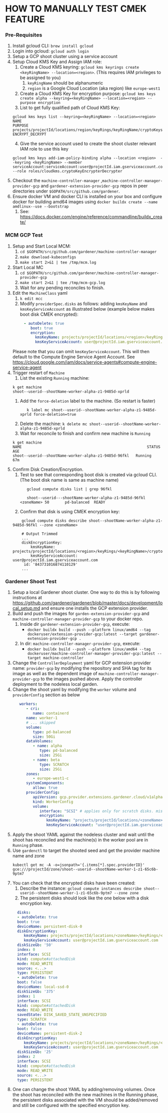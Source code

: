 # HOW TO MANUALLY TEST CMEK FEATURE 

### Pre-Requisites

1. Install gcloud CLI: `brew install gcloud`
1. Login into gcloud: `gcloud auth login`
1. Setup a GCP shoot cluster using a service account
1. Setup Cloud KMS Key and Assign IAM role:
    1. Create a Cloud KMS keyring: `gcloud kms keyrings create <keyRingName> --location=<region>`. (This requires IAM privileges to be assigned to you)
       1. `keyRingName` should be alphanumeric
       2. `region` is a Google Cloud Location (aka region) like `europe-west1`
    2. Create a Cloud KMS Key for encryption purpose: `gcloud kms keys create alpha --keyring=<keyRingName> --location=<region> --purpose encryption`
    3. List to get fully qualified path of Cloud KMS Key: 
    ```
    gcloud kms keys list --keyring=<keyRingName> --location=<region>
    NAME                                                                                                                                                       PURPOSE
    projects/projectId/locations/region/keyRings/keyRingName/cryptoKeys/alpha    ENCRYPT_DECRYPT
    ```
    4. Give the service account used to create the shoot cluster relevant IAM role to use this key
    ```
    gcloud kms keys add-iam-policy-binding alpha --location <region>  --keyring <keyRingName> --member serviceAccount:serviceAccount:user@projectId.iam.gserviceaccount.com  --role roles/cloudkms.cryptoKeyEncrypterDecrypter
    ```
1. Checkout the `machine-controller-manager` ,`machine-controller-manager-provider-gcp` and `gardener-extension-provider-gcp` repos in peer directories under `$GOPATH/src/github.com/gardener`.
1. Ensure docker VM and docker CLI is installed on your box and configure docker for building amd64 images using `docker buildx create --name amdlinux--use --bootstrap`
   1. See: https://docs.docker.com/engine/reference/commandline/buildx_create/

### MCM GCP Test

1. Setup and Start Local MCM: 
     1. `cd $GOPATH/src/github.com/gardener/machine-controller-manager`
     2. `make download-kubeconfigs`
     4. `make start 2>&1 | tee /tmp/mcm.log`
1. Start Local MC 
     1. `cd $GOPATH/src/github.com/gardener/machine-controller-manager-provider-gcp`
     2. `make start 2>&1 | tee /tmp/mcm-gcp.log`
     3. Wait for any pending reconciles to finish.
1. Edit the `MachineClass` yaml
     1. `k edit mcc`
     2.   Modify `providerSpec.disks` as follows: adding `kmsKeyName` and `kmsKeyServiceAccount` as illustrated below (example below makes boot disk CMEK encrypted):
     ```yaml
          - autoDelete: true
             boot: true
             encryption:
               kmsKeyName: projects/projectId/locations/<region>/keyRings/<keyRingName>/cryptoKeys/alpha
               kmsKeyServiceAccount: user@projectId.iam.gserviceaccount.com
      ```
      Please note that you can omit `kmsKeyServiceAccount`. This will then default to the Compute Engine Service Agent Account. See https://cloud.google.com/iam/docs/service-agents#compute-engine-service-agent
1.  Trigger restart of `Machine`
      1. List the existing `Running` machine:
       ```
      k get machine
      shoot--userid--shootName-worker-alpha-z1-9485d-xprld
       ```
    1. Add the `force-deletion` label to the machine. (So restart is faster)
        ```
           k label mc shoot--userid--shootName-worker-alpha-z1-9485d-xprld force-deletion=true
        ```
     1. Delete the machine: `k delete mc shoot--userid--shootName-worker-alpha-z1-9485d-xprld`
     1. Wait for reconcile to finish and confirm new machine is `Running`
       ```
       k get machine                                    
       NAME                                                        STATUS    AGE   
       shoot--userid--shootName-worker-alpha-z1-9485d-96fkl   Running   67m   
       ```
 1. Confirm Disk Creation/Encryption.
       1. Test to see that corresponding boot disk is created via gcloud CLI. (The boot disk name is same as machine name)
          ```
             gcloud compute disks list | grep 96fkl

             shoot--userid---shootName-worker-alpha-z1-9485d-96fkl  <zoneName> 50       pd-balanced  READY
           ```
       1. Confirm that disk is using CMEK encryption key:
       ```
           gcloud compute disks describe shoot--shootName-worker-alpha-z1-9485d-96fkl --zone <zoneName> 
           
           # Output Trimmed
           ...
           diskEncryptionKey:
               kmsKeyName: projects/projectId/locations/<region>/keyRings/<keyRingName>/cryptoKeys/alpha/cryptoKeyVersions/<revision>
               kmsKeyServiceAccount: user@projectId.iam.gserviceaccount.com
            id: '843731016874110129'
           ...
       ```

### Gardener Shoot Test

1. Setup a local Gardener shoot cluster. One way to do this is by following instructions at https://github.com/gardener/gardener/blob/master/docs/development/local_setup.md and ensure one installs the GCP extension provider. 
1. Build and push the images for `garden-extension-provider-gcp` and `machine-controller-manager-provider-gcp` to your docker repo. 
   1. Inside dir `gardener-extension-provider-gcp`, execute: 
      - `docker buildx build --push --platform linux/amd64 --tag dockeruser/extension-provider-gcp:latest --target gardener-extension-provider-gcp .`
   1. In dir: `machine-controller-manager-provider-gcp`, execute:    
       - `docker buildx build --push --platform linux/amd64 --tag dockeruser/machine-controller-manager-provider-gcp:latest --target machine-controller` 
1. Change the `ControllerDeployment` yaml for GCP extension provider name: `provider-gcp` by modifying the repository and SHA tag for its image as well as the dependent image of `machine-controller-manager-provider-gcp` to the images pushed above. Apply the controller deployment to the nodeless local garden.
1. Change the shoot yaml by modifying the `worker` volume and `providerConfig` section as below
      ```yaml
         workers:
            - cri:
               name: containerd
            name: worker-1
            # ... skipped
            volume:
               type: pd-balanced
               size: 50Gi
            dataVolumes:
               - name: alpha
                  type: pd-balanced
                  size: 25Gi
               - name: beta
                  type: SCRATCH
                  size: 25Gi
            zones:
               - europe-west1-c
            systemComponents:
               allow: true
            providerConfig:
               apiVersion: gcp.provider.extensions.gardener.cloud/v1alpha1
               kind: WorkerConfig
               volume:
                  interface: "SCSI" # applies only for scratch disks. misleading field name
                  encryption:
                     kmsKeyName: "projects/projectId/locations/<zoneName>/keyRings/<keyRingName>/cryptoKeys/alpha"
                     kmsKeyServiceAccount: "user@projectId.iam.gserviceaccount.com" 
      ```
1. Apply the shoot YAML against the nodeless cluster and wait until the shoot has reconciled and the machine(s) in the worker pool are in `Running` phase.
1. Use `gardenctl` to target the shooted seed and get the provider machine name and zone
   ```
   kubectl get mc -A -o=jsonpath='{.items[*].spec.providerID}'
   gce:///projectId/zone/shoot--userid--shootName-worker-1-z1-65c6b-9ptm7
   ```
1. You can check that the encrypted disks have been created:
    1. Describe the instance: 
    `gcloud compute instances describe shoot--userid--shootName-worker-1-z1-65c6b-9ptm7 --zone zone` 
    1. The persistent disks should look like the one below with a disk encryption key.
    ```yaml
      disks:
      - autoDelete: true
      boot: true
      deviceName: persistent-disk-0
      diskEncryptionKey:
         kmsKeyName: projects/projectId/locations/<zoneName>/keyRings/<keyRingName>/cryptoKeys/alpha"
         kmsKeyServiceAccount: user@projectId.iam.gserviceaccount.com 
      diskSizeGb: '50'
      index: 0
      interface: SCSI
      kind: compute#attachedDisk
      mode: READ_WRITE
      source: <...>
      type: PERSISTENT
      - autoDelete: true
      boot: false
      deviceName: local-ssd-0
      diskSizeGb: '375'
      index: 1
      interface: SCSI
      kind: compute#attachedDisk
      mode: READ_WRITE
      savedState: DISK_SAVED_STATE_UNSPECIFIED
      type: SCRATCH
      - autoDelete: true
      boot: false
      deviceName: persistent-disk-2
      diskEncryptionKey:
         kmsKeyName: projects/projectId/locations/<zoneName>/keyRings/<keyRingName>/cryptoKeys/alpha
         kmsKeyServiceAccount: user@projectId.iam.gserviceaccount.com 
      diskSizeGb: '25'
      index: 2
      interface: SCSI
      kind: compute#attachedDisk
      mode: READ_WRITE
      source: <...>
      type: PERSISTENT
    ```
1. One can change the shoot YAML by adding/removing volumes. Once the shoot has reconciled with the new machines in the Running phase, the persistent disks associated with the VM should be added/removed and still be configured with the specified encryption key. 
